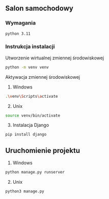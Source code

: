 ## Salon samochodowy  
### Wymagania
```sh
python 3.11
```
### Instrukcja instalacji

Utworzenie wirtualnej zmiennej środowiskowej
```sh
python -m venv venv
```
Aktywacja zmiennej środowiskowej
1. Windows
```sh
.\venv\Scripts\activate
```
2. Unix
```sh
source venv/bin/activate
```
3. Instalacja Django
```sh
pip install django
```
## Uruchomienie projektu
1. Windows
```sh
python manage.py runserver
```
2. Unix 
```sh
python3 manage.py
```